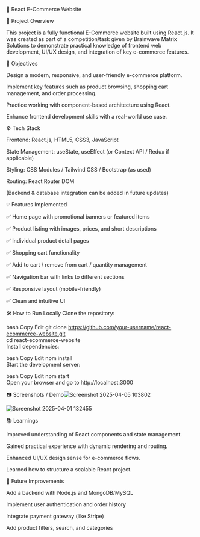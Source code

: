 🛒 React E-Commerce Website

📌 Project Overview

This project is a fully functional E-Commerce website built using React.js. It was created as part of a competition/task given by Brainwave Matrix Solutions to demonstrate practical knowledge of frontend web development, UI/UX design, and integration of key e-commerce features.

🎯 Objectives

Design a modern, responsive, and user-friendly e-commerce platform.

Implement key features such as product browsing, shopping cart management, and order processing.

Practice working with component-based architecture using React.

Enhance frontend development skills with a real-world use case.

⚙️ Tech Stack

Frontend: React.js, HTML5, CSS3, JavaScript

State Management: useState, useEffect (or Context API / Redux if applicable)

Styling: CSS Modules / Tailwind CSS / Bootstrap (as used)

Routing: React Router DOM

(Backend & database integration can be added in future updates)

💡 Features Implemented

✅ Home page with promotional banners or featured items

✅ Product listing with images, prices, and short descriptions

✅ Individual product detail pages

✅ Shopping cart functionality

✅ Add to cart / remove from cart / quantity management

✅ Navigation bar with links to different sections

✅ Responsive layout (mobile-friendly)

✅ Clean and intuitive UI

🛠️ How to Run Locally
Clone the repository:

bash
Copy
Edit
git clone https://github.com/your-username/react-ecommerce-website.git  
cd react-ecommerce-website  
Install dependencies:

bash
Copy
Edit
npm install  
Start the development server:

bash
Copy
Edit
npm start  
Open your browser and go to http://localhost:3000

📷 Screenshots / Demo![Screenshot 2025-04-05 103802](https://github.com/user-attachments/assets/715870d0-bfed-4a4e-bb77-e8c341b86480)



![Screenshot 2025-04-01 132455](https://github.com/user-attachments/assets/33357dff-5fb0-400d-ad07-b30b4361ebe2)



📚 Learnings

Improved understanding of React components and state management.

Gained practical experience with dynamic rendering and routing.

Enhanced UI/UX design sense for e-commerce flows.

Learned how to structure a scalable React project.

🚀 Future Improvements

Add a backend with Node.js and MongoDB/MySQL

Implement user authentication and order history

Integrate payment gateway (like Stripe)

Add product filters, search, and categories


